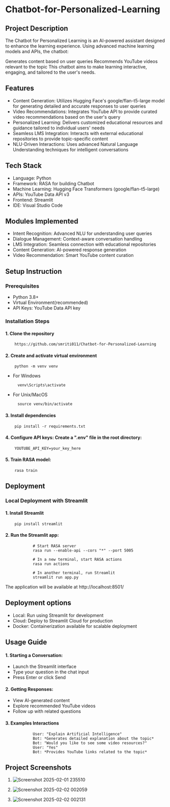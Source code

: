 # Chatbot-for-Personalized-Learning 

## Project Description

The Chatbot for Personalized Learning is an AI-powered assistant designed to enhance the learning experience. Using advanced machine learning models and APIs, the chatbot:

Generates content based on user queries
Recommends YouTube videos relevant to the topic
This chatbot aims to make learning interactive, engaging, and tailored to the user's needs.

## Features 

* Content Generation: Utilizes Hugging Face's google/flan-t5-large model for generating detailed and accurate responses to user queries
* Video Recommendations: Integrates YouTube API to provide curated video recommendations based on the user's query
* Personalized Learning: Delivers customized educational resources and guidance tailored to individual users' needs
* Seamless LMS Integration: Interacts with external educational repositories to provide topic-specific content
* NLU-Driven Interactions: Uses advanced Natural Language Understanding techniques for intelligent conversations

## Tech Stack

* Language: Python
* Framework: RASA for building Chatbot
* Machine Learning: Hugging Face Transformers (google/flan-t5-large)
* APIs: YouTube Data API v3
* Frontend: Streamlit
* IDE: Visual Studio Code

## Modules Implemented

* Intent Recognition: Advanced NLU for understanding user queries
* Dialogue Management: Context-aware conversation handling
* LMS Integration: Seamless connection with educational repositories
* Content Generation: AI-powered response generation
* Video Recommendation: Smart YouTube content curation

## Setup Instruction

### Prerequisites
- Python 3.8+
- Virtual Environment(recommended)
- API Keys: YouTube Data API key


### Installation Steps

#### 1. Clone the repository

        https://github.com/smriti011/Chatbot-for-Personalized-Learning

#### 2. Create and activate virtual environment

        python -m venv venv

* For Windows
  
        venv\Scripts\activate

* For Unix/MacOS
  
        source venv/bin/activate

#### 3. Install dependencies

        pip install -r requirements.txt

#### 4. Configure API keys: Create a ".env" file in the root directory:

        YOUTUBE_API_KEY=your_key_here

#### 5. Train RASA model:

        rasa train


## Deployment

### Local Deployment with Streamlit

#### 1. Install Streamlit

        pip install streamlit
#### 2. Run the Streamlit app:

                # Start RASA server
                rasa run --enable-api --cors "*" --port 5005

                # In a new terminal, start RASA actions
                rasa run actions

                # In another terminal, run Streamlit
                streamlit run app.py

The application will be available at     http://localhost:8501/    

## Deployment options

- Local: Run using Streamlit for development
- Cloud: Deploy to Streamlit Cloud for production
- Docker: Containerization available for scalable deployment

## Usage Guide

#### 1. Starting a Conversation:

* Launch the Streamlit interface
* Type your question in the chat input
* Press Enter or click Send

#### 2. Getting Responses:

* View AI-generated content
* Explore recommended YouTube videos
* Follow up with related questions

#### 3. Examples Interactions

                User: "Explain Artificial Intelligence"
                Bot: *Generates detailed explanation about the topic*
                Bot: "Would you like to see some video resources?"
                User: "Yes"
                Bot: *Provides YouTube links related to the topic*
  

## Project Screenshots

1. ![Screenshot 2025-02-01 235510](https://github.com/user-attachments/assets/18cc6034-0cfc-4d92-bbab-f8fbf5db1d52)

2. ![Screenshot 2025-02-02 002059](https://github.com/user-attachments/assets/d45fbd98-a35a-4afc-975d-cb2f1c3a9437)

3. ![Screenshot 2025-02-02 002131](https://github.com/user-attachments/assets/e77ba818-8303-4e73-a327-3d73c49734c9)



